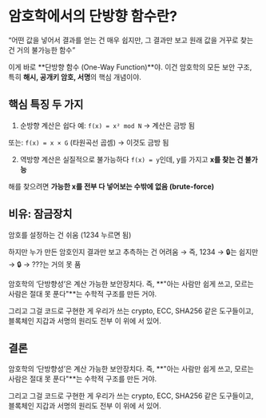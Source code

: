 # 암호학에서의 단방향 함수란?

“어떤 값을 넣어서 결과를 얻는 건 매우 쉽지만,
그 결과만 보고 원래 값을 거꾸로 찾는 건 거의 불가능한 함수”

이게 바로 **단방향 함수 (One-Way Function)**야.
이건 암호학의 모든 보안 구조, 특히 **해시, 공개키 암호, 서명**의 핵심 개념이야.

## 핵심 특징 두 가지

1. 순방향 계산은 쉽다
   예: `f(x) = x² mod N` → 계산은 금방 됨

또는: `f(x) = x × G` (타원곡선 곱셈) → 이것도 금방 됨

2. 역방향 계산은 실질적으로 불가능하다
   `f(x) = y`인데, y를 가지고 **x를 찾는 건 불가능**

해를 찾으려면 **가능한 x를 전부 다 넣어보는 수밖에 없음 (brute-force)**

## 비유: 잠금장치

암호를 설정하는 건 쉬움 (1234 누르면 됨)

하지만 누가 만든 암호인지 결과만 보고 추측하는 건 어려움
→ 즉, 1234 → 🔒는 쉽지만
→ 🔒 → ???는 거의 못 품

암호학의 ‘단방향성’은 계산 가능한 보안장치다.
즉, **"아는 사람만 쉽게 쓰고, 모르는 사람은 절대 못 푼다"**는 수학적 구조를 만든 거야.

그리고 그걸 코드로 구현한 게 우리가 쓰는 crypto, ECC, SHA256 같은 도구들이고,
블록체인 지갑과 서명의 원리도 전부 이 위에 서 있어.

## 결론

암호학의 ‘단방향성’은 계산 가능한 보안장치다.
즉, **"아는 사람만 쉽게 쓰고, 모르는 사람은 절대 못 푼다"**는 수학적 구조를 만든 거야.

그리고 그걸 코드로 구현한 게 우리가 쓰는 crypto, ECC, SHA256 같은 도구들이고,
블록체인 지갑과 서명의 원리도 전부 이 위에 서 있어.
